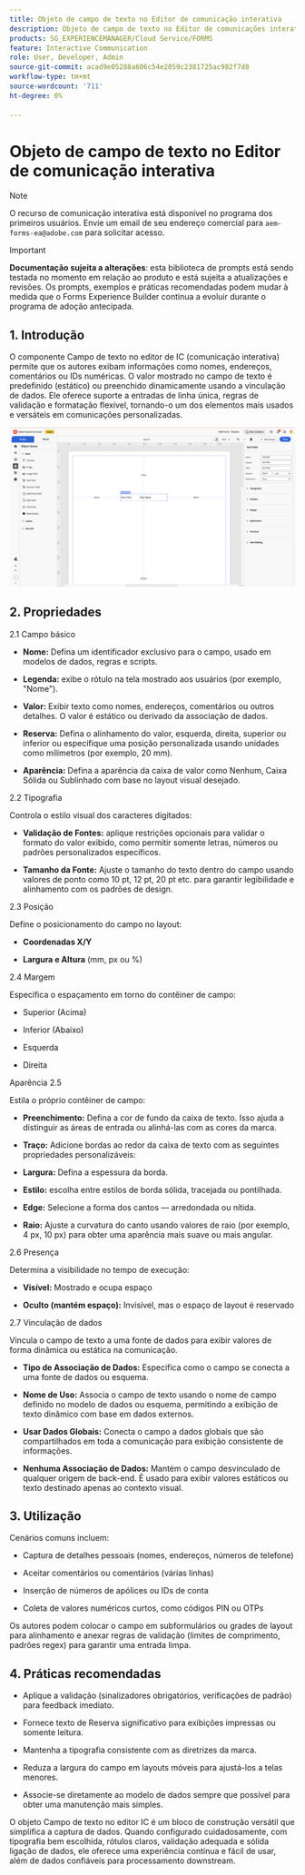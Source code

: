 ```yaml
---
title: Objeto de campo de texto no Editor de comunicação interativa
description: Objeto de campo de texto no Editor de comunicações interativas no AEM Forms para permitir que os autores exibam informações como nomes, endereços, comentários ou IDs numéricas.
products: SG_EXPERIENCEMANAGER/Cloud Service/FORMS
feature: Interactive Communication
role: User, Developer, Admin
source-git-commit: acad9e05288a606c54e2059c2381725ac982f7d8
workflow-type: tm+mt
source-wordcount: '711'
ht-degree: 0%

---
```



# Objeto de campo de texto no Editor de comunicação interativa

>[!NOTE]
>
> O recurso de comunicação interativa está disponível no programa dos primeiros usuários. Envie um email de seu endereço comercial para `aem-forms-ea@adobe.com` para solicitar acesso.

>[!IMPORTANT]
>
> **Documentação sujeita a alterações**: esta biblioteca de prompts está sendo testada no momento em relação ao produto e está sujeita a atualizações e revisões. Os prompts, exemplos e práticas recomendadas podem mudar à medida que o Forms Experience Builder continua a evoluir durante o programa de adoção antecipada.

## &#x200B;1. Introdução

O componente Campo de texto no editor de IC (comunicação interativa) permite que os autores exibam informações como nomes, endereços, comentários ou IDs numéricas. O valor mostrado no campo de texto é predefinido (estático) ou preenchido dinamicamente usando a vinculação de dados. Ele oferece suporte a entradas de linha única, regras de validação e formatação flexível, tornando-o um dos elementos mais usados e versáteis em comunicações personalizadas.

![Localizar IC Doc](/help/forms/interactive-communication/assets/textfield.png)

## &#x200B;2. Propriedades

2.1 Campo básico

- **Nome:** Defina um identificador exclusivo para o campo, usado em modelos de dados, regras e scripts.

- **Legenda:** exibe o rótulo na tela mostrado aos usuários (por exemplo, &quot;Nome&quot;).

- **Valor:** Exibir texto como nomes, endereços, comentários ou outros detalhes. O valor é estático ou derivado da associação de dados.

- **Reserva:** Defina o alinhamento do valor, esquerda, direita, superior ou inferior ou especifique uma posição personalizada usando unidades como milímetros (por exemplo, 20 mm).

- **Aparência:** Defina a aparência da caixa de valor como Nenhum, Caixa Sólida ou Sublinhado com base no layout visual desejado.

2.2 Tipografia

Controla o estilo visual dos caracteres digitados:

- **Validação de Fontes:** aplique restrições opcionais para validar o formato do valor exibido, como permitir somente letras, números ou padrões personalizados específicos.

- **Tamanho da Fonte:** Ajuste o tamanho do texto dentro do campo usando valores de ponto como 10 pt, 12 pt, 20 pt etc. para garantir legibilidade e alinhamento com os padrões de design.

2.3 Posição

Define o posicionamento do campo no layout:

- **Coordenadas X/Y**

- **Largura e Altura** (mm, px ou %)

2.4 Margem

Especifica o espaçamento em torno do contêiner de campo:

- Superior (Acima)

- Inferior (Abaixo)

- Esquerda

- Direita

Aparência 2.5

Estila o próprio contêiner de campo:

- **Preenchimento:** Defina a cor de fundo da caixa de texto. Isso ajuda a distinguir as áreas de entrada ou alinhá-las com as cores da marca.

- **Traço:** Adicione bordas ao redor da caixa de texto com as seguintes propriedades personalizáveis:

- **Largura:** Defina a espessura da borda.

- **Estilo:** escolha entre estilos de borda sólida, tracejada ou pontilhada.

- **Edge:** Selecione a forma dos cantos — arredondada ou nítida.

- **Raio:** Ajuste a curvatura do canto usando valores de raio (por exemplo, 4 px, 10 px) para obter uma aparência mais suave ou mais angular.

2.6 Presença

Determina a visibilidade no tempo de execução:

- **Visível:** Mostrado e ocupa espaço

- **Oculto (mantém espaço):** Invisível, mas o espaço de layout é reservado

2.7 Vinculação de dados

Vincula o campo de texto a uma fonte de dados para exibir valores de forma dinâmica ou estática na comunicação.

- **Tipo de Associação de Dados:** Especifica como o campo se conecta a uma fonte de dados ou esquema.

- **Nome de Uso:** Associa o campo de texto usando o nome de campo definido no modelo de dados ou esquema, permitindo a exibição de texto dinâmico com base em dados externos.

- **Usar Dados Globais:** Conecta o campo a dados globais que são compartilhados em toda a comunicação para exibição consistente de informações.

- **Nenhuma Associação de Dados:** Mantém o campo desvinculado de qualquer origem de back-end. É usado para exibir valores estáticos ou texto destinado apenas ao contexto visual.

## &#x200B;3. Utilização

Cenários comuns incluem:

- Captura de detalhes pessoais (nomes, endereços, números de telefone)

- Aceitar comentários ou comentários (várias linhas)

- Inserção de números de apólices ou IDs de conta

- Coleta de valores numéricos curtos, como códigos PIN ou OTPs

Os autores podem colocar o campo em subformulários ou grades de layout para alinhamento e anexar regras de validação (limites de comprimento, padrões regex) para garantir uma entrada limpa.

## &#x200B;4. Práticas recomendadas

- Aplique a validação (sinalizadores obrigatórios, verificações de padrão) para feedback imediato.

- Fornece texto de Reserva significativo para exibições impressas ou somente leitura.

- Mantenha a tipografia consistente com as diretrizes da marca.

- Reduza a largura do campo em layouts móveis para ajustá-los a telas menores.

- Associe-se diretamente ao modelo de dados sempre que possível para obter uma manutenção mais simples.

O objeto Campo de texto no editor IC é um bloco de construção versátil que simplifica a captura de dados. Quando configurado cuidadosamente, com tipografia bem escolhida, rótulos claros, validação adequada e sólida ligação de dados, ele oferece uma experiência contínua e fácil de usar, além de dados confiáveis para processamento downstream.


